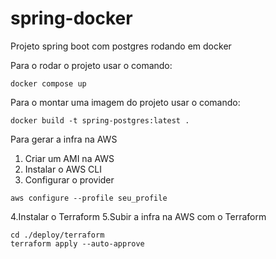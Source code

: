 # spring-docker

Projeto spring boot com postgres rodando em docker

Para o rodar o projeto usar o comando:

```
docker compose up
```

Para o montar uma imagem do projeto usar o comando:

```
docker build -t spring-postgres:latest .
```

Para gerar a infra na AWS

1. Criar um AMI na AWS
2. Instalar o AWS CLI
3. Configurar o provider

```
aws configure --profile seu_profile
```

4.Instalar o Terraform
5.Subir a infra na AWS com o Terraform

```
cd ./deploy/terraform
terraform apply --auto-approve
```
